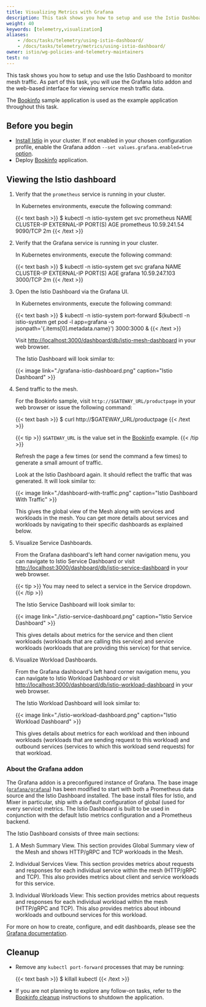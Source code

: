 ```yaml
---
title: Visualizing Metrics with Grafana
description: This task shows you how to setup and use the Istio Dashboard to monitor mesh traffic.
weight: 40
keywords: [telemetry,visualization]
aliases:
    - /docs/tasks/telemetry/using-istio-dashboard/
    - /docs/tasks/telemetry/metrics/using-istio-dashboard/
owner: istio/wg-policies-and-telemetry-maintainers
test: no
---
```


This task shows you how to setup and use the Istio Dashboard to monitor mesh
traffic. As part of this task, you will use the Grafana Istio addon and
the web-based interface for viewing service mesh traffic data.

The [Bookinfo](/docs/examples/bookinfo/) sample application is used as
the example application throughout this task.

## Before you begin

* [Install Istio](/docs/setup) in your cluster. If not enabled in your chosen configuration profile, enable the Grafana addon `--set values.grafana.enabled=true` [option](https://archive.istio.io/v1.4/docs/reference/config/installation-options/).
* Deploy [Bookinfo](/docs/examples/bookinfo/) application.

## Viewing the Istio dashboard

1.  Verify that the `prometheus` service is running in your cluster.

    In Kubernetes environments, execute the following command:

    {{< text bash >}}
    $ kubectl -n istio-system get svc prometheus
    NAME         CLUSTER-IP     EXTERNAL-IP   PORT(S)    AGE
    prometheus   10.59.241.54   <none>        9090/TCP   2m
    {{< /text >}}

1.  Verify that the Grafana service is running in your cluster.

    In Kubernetes environments, execute the following command:

    {{< text bash >}}
    $ kubectl -n istio-system get svc grafana
    NAME      CLUSTER-IP      EXTERNAL-IP   PORT(S)    AGE
    grafana   10.59.247.103   <none>        3000/TCP   2m
    {{< /text >}}

1.  Open the Istio Dashboard via the Grafana UI.

    In Kubernetes environments, execute the following command:

    {{< text bash >}}
    $ kubectl -n istio-system port-forward $(kubectl -n istio-system get pod -l app=grafana -o jsonpath='{.items[0].metadata.name}') 3000:3000 &
    {{< /text >}}

    Visit [http://localhost:3000/dashboard/db/istio-mesh-dashboard](http://localhost:3000/dashboard/db/istio-mesh-dashboard) in your web browser.

    The Istio Dashboard will look similar to:

    {{< image link="./grafana-istio-dashboard.png" caption="Istio Dashboard" >}}

1.  Send traffic to the mesh.

    For the Bookinfo sample, visit `http://$GATEWAY_URL/productpage` in your web
    browser or issue the following command:

    {{< text bash >}}
    $ curl http://$GATEWAY_URL/productpage
    {{< /text >}}

    {{< tip >}}
    `$GATEWAY_URL` is the value set in the [Bookinfo](/docs/examples/bookinfo/) example.
    {{< /tip >}}

    Refresh the page a few times (or send the command a few times) to generate a
    small amount of traffic.

    Look at the Istio Dashboard again. It should reflect the traffic that was
    generated. It will look similar to:

    {{< image link="./dashboard-with-traffic.png" caption="Istio Dashboard With Traffic" >}}

    This gives the global view of the Mesh along with services and workloads in the mesh.
    You can get more details about services and workloads by navigating to their specific dashboards as explained below.

1.  Visualize Service Dashboards.

    From the Grafana dashboard's left hand corner navigation menu, you can navigate to Istio Service Dashboard or visit
    [http://localhost:3000/dashboard/db/istio-service-dashboard](http://localhost:3000/dashboard/db/istio-service-dashboard) in your web browser.

    {{< tip >}}
    You may need to select a service in the Service dropdown.
    {{< /tip >}}

    The Istio Service Dashboard will look similar to:

    {{< image link="./istio-service-dashboard.png" caption="Istio Service Dashboard" >}}

    This gives details about metrics for the service and then client workloads (workloads that are calling this service)
    and service workloads (workloads that are providing this service) for that service.

1.  Visualize Workload Dashboards.

    From the Grafana dashboard's left hand corner navigation menu, you can navigate to Istio Workload Dashboard or visit
    [http://localhost:3000/dashboard/db/istio-workload-dashboard](http://localhost:3000/dashboard/db/istio-workload-dashboard) in your web browser.

    The Istio Workload Dashboard will look similar to:

    {{< image link="./istio-workload-dashboard.png" caption="Istio Workload Dashboard" >}}

    This gives details about metrics for each workload and then inbound workloads (workloads that are sending request to
    this workload) and outbound services (services to which this workload send requests) for that workload.

### About the Grafana addon

The Grafana addon is a preconfigured instance of Grafana. The base image
([`grafana/grafana`](https://hub.docker.com/r/grafana/grafana/)) has been
modified to start with both a Prometheus data source and the Istio Dashboard
installed. The base install files for Istio, and Mixer in particular, ship with
a default configuration of global (used for every service) metrics. The Istio
Dashboard is built to be used in conjunction with the default Istio metrics
configuration and a Prometheus backend.

The Istio Dashboard consists of three main sections:

1. A Mesh Summary View. This section provides Global Summary view of the Mesh and shows HTTP/gRPC and TCP
   workloads in the Mesh.

1. Individual Services View. This section provides metrics about requests and
   responses for each individual service within the mesh (HTTP/gRPC and TCP).
   This also provides metrics about client and service workloads for this service.

1. Individual Workloads View: This section provides metrics about requests and
   responses for each individual workload within the mesh (HTTP/gRPC and TCP).
   This also provides metrics about inbound workloads and outbound services for this workload.

For more on how to create, configure, and edit dashboards, please see the
[Grafana documentation](https://docs.grafana.org/).

## Cleanup

*   Remove any `kubectl port-forward` processes that may be running:

    {{< text bash >}}
    $ killall kubectl
    {{< /text >}}

* If you are not planning to explore any follow-on tasks, refer to the
[Bookinfo cleanup](/docs/examples/bookinfo/#cleanup) instructions
to shutdown the application.
